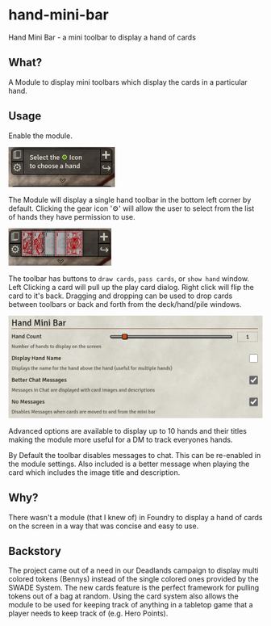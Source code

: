 # hand-mini-bar

Hand Mini Bar - a mini toolbar to display a hand of cards

## What?

A Module to display mini toolbars which display the cards in a particular hand.

## Usage

Enable the module.

![Toolbar Start](artwork/tutorial-start.png?raw=true)

The Module will display a single hand toolbar in the bottom left corner by default. Clicking the gear icon '⚙' will allow the user to select from the list of hands they have permission to use.

![Toolbar Cards](artwork/tutorial-cards.png?raw=true)

The toolbar has buttons to `draw cards`, `pass cards`, or `show hand` window. Left Clicking a card will pull up the play card dialog. Right click will flip the card to it's back. Dragging and dropping can be used to drop cards between toolbars or back and forth from the deck/hand/pile windows.

![Settings Panel](artwork/tutorial-settings.png?raw=true)

Advanced options are available to display up to 10 hands and their titles making the module more useful for a DM to track everyones hands.

By Default the toolbar disables messages to chat. This can be re-enabled in the module settings. Also included is a better message when playing the card which includes the image title and description.

## Why?

There wasn't a module (that I knew of) in Foundry to display a hand of cards on the screen in a way that was concise and easy to use.

## Backstory

The project came out of a need in our Deadlands campaign to display multi colored tokens (Bennys) instead of the single colored ones provided by the SWADE System. The new cards feature is the perfect framework for pulling tokens out of a bag at random. Using the card system also allows the module to be used for keeping track of anything in a tabletop game that a player needs to keep track of (e.g. Hero Points).

